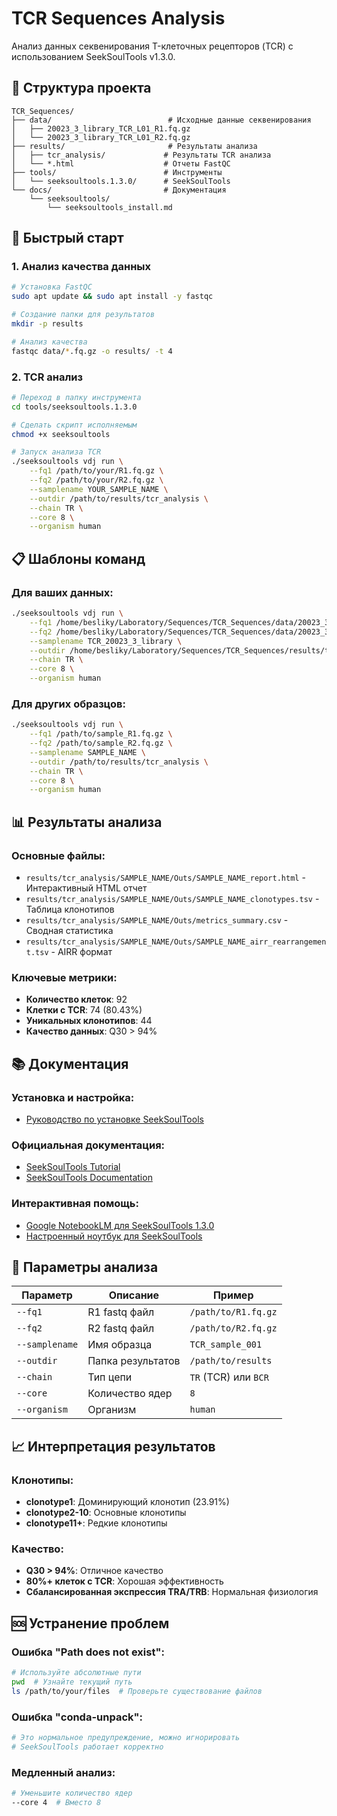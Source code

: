 # TCR Sequences Analysis

Анализ данных секвенирования T-клеточных рецепторов (TCR) с использованием SeekSoulTools v1.3.0.

## 📁 Структура проекта

```
TCR_Sequences/
├── data/                          # Исходные данные секвенирования
│   ├── 20023_3_library_TCR_L01_R1.fq.gz
│   └── 20023_3_library_TCR_L01_R2.fq.gz
├── results/                       # Результаты анализа
│   ├── tcr_analysis/             # Результаты TCR анализа
│   └── *.html                    # Отчеты FastQC
├── tools/                        # Инструменты
│   └── seeksoultools.1.3.0/      # SeekSoulTools
└── docs/                         # Документация
    └── seeksoultools/
        └── seeksoultools_install.md
```

## 🚀 Быстрый старт

### 1. Анализ качества данных
```bash
# Установка FastQC
sudo apt update && sudo apt install -y fastqc

# Создание папки для результатов
mkdir -p results

# Анализ качества
fastqc data/*.fq.gz -o results/ -t 4
```

### 2. TCR анализ
```bash
# Переход в папку инструмента
cd tools/seeksoultools.1.3.0

# Сделать скрипт исполняемым
chmod +x seeksoultools

# Запуск анализа TCR
./seeksoultools vdj run \
    --fq1 /path/to/your/R1.fq.gz \
    --fq2 /path/to/your/R2.fq.gz \
    --samplename YOUR_SAMPLE_NAME \
    --outdir /path/to/results/tcr_analysis \
    --chain TR \
    --core 8 \
    --organism human
```

## 📋 Шаблоны команд

### Для ваших данных:
```bash
./seeksoultools vdj run \
    --fq1 /home/besliky/Laboratory/Sequences/TCR_Sequences/data/20023_3_library_TCR_L01_R1.fq.gz \
    --fq2 /home/besliky/Laboratory/Sequences/TCR_Sequences/data/20023_3_library_TCR_L01_R2.fq.gz \
    --samplename TCR_20023_3_library \
    --outdir /home/besliky/Laboratory/Sequences/TCR_Sequences/results/tcr_analysis \
    --chain TR \
    --core 8 \
    --organism human
```

### Для других образцов:
```bash
./seeksoultools vdj run \
    --fq1 /path/to/sample_R1.fq.gz \
    --fq2 /path/to/sample_R2.fq.gz \
    --samplename SAMPLE_NAME \
    --outdir /path/to/results/tcr_analysis \
    --chain TR \
    --core 8 \
    --organism human
```

## 📊 Результаты анализа

### Основные файлы:
- `results/tcr_analysis/SAMPLE_NAME/Outs/SAMPLE_NAME_report.html` - Интерактивный HTML отчет
- `results/tcr_analysis/SAMPLE_NAME/Outs/SAMPLE_NAME_clonotypes.tsv` - Таблица клонотипов
- `results/tcr_analysis/SAMPLE_NAME/Outs/metrics_summary.csv` - Сводная статистика
- `results/tcr_analysis/SAMPLE_NAME/Outs/SAMPLE_NAME_airr_rearrangement.tsv` - AIRR формат

### Ключевые метрики:
- **Количество клеток**: 92
- **Клетки с TCR**: 74 (80.43%)
- **Уникальных клонотипов**: 44
- **Качество данных**: Q30 > 94%

## 📚 Документация

### Установка и настройка:
- [Руководство по установке SeekSoulTools](docs/seeksoultools/seeksoultools_install.md)

### Официальная документация:
- [SeekSoulTools Tutorial](http://seeksoul.seekgene.com/en/v1.3.0/2.tutorial.html)
- [SeekSoulTools Documentation](http://seeksoul.seekgene.com/en/v1.3.0/)

### Интерактивная помощь:
- [Google NotebookLM для SeekSoulTools 1.3.0](https://notebooklm.google.com/)
- [Настроенный ноутбук для SeekSoulTools](https://clck.ru/3NerJ8)

## 🔧 Параметры анализа

| Параметр | Описание | Пример |
|----------|----------|---------|
| `--fq1` | R1 fastq файл | `/path/to/R1.fq.gz` |
| `--fq2` | R2 fastq файл | `/path/to/R2.fq.gz` |
| `--samplename` | Имя образца | `TCR_sample_001` |
| `--outdir` | Папка результатов | `/path/to/results` |
| `--chain` | Тип цепи | `TR` (TCR) или `BCR` |
| `--core` | Количество ядер | `8` |
| `--organism` | Организм | `human` |

## 📈 Интерпретация результатов

### Клонотипы:
- **clonotype1**: Доминирующий клонотип (23.91%)
- **clonotype2-10**: Основные клонотипы
- **clonotype11+**: Редкие клонотипы

### Качество:
- **Q30 > 94%**: Отличное качество
- **80%+ клеток с TCR**: Хорошая эффективность
- **Сбалансированная экспрессия TRA/TRB**: Нормальная физиология

## 🆘 Устранение проблем

### Ошибка "Path does not exist":
```bash
# Используйте абсолютные пути
pwd  # Узнайте текущий путь
ls /path/to/your/files  # Проверьте существование файлов
```

### Ошибка "conda-unpack":
```bash
# Это нормальное предупреждение, можно игнорировать
# SeekSoulTools работает корректно
```

### Медленный анализ:
```bash
# Уменьшите количество ядер
--core 4  # Вместо 8
```
